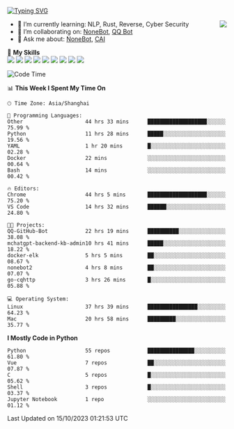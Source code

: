 [![Typing SVG](https://readme-typing-svg.herokuapp.com?size=25&duration=2500&color=8C43EA&vCenter=true&width=200&height=40&lines=Hi+there+%F0%9F%91%8B%F0%9F%8F%BB;I'm+yanyongyu)](https://git.io/typing-svg)

<a href="#">
  <img align="right" src="https://github-readme-stats.vercel.app/api?username=yanyongyu&count_private=true&show_icons=true&bg_color=15,f2f7fd,E0EAFC" />
</a>

- 🌱 I’m currently learning: NLP, Rust, Reverse, Cyber Security
- 👯 I’m collaborating on: [NoneBot](https://github.com/nonebot), [QQ Bot](https://github.com/Mrs4s/go-cqhttp)
- 💬 Ask me about: [NoneBot](https://github.com/nonebot), [CAI](https://github.com/cscs181/CAI)

🌟 **My Skills**  
![](https://img.shields.io/badge/-Python-3e74a2?style=flat-square&logo=Python&logoColor=fff)
![](https://img.shields.io/badge/-Node.js-339933?style=flat-square&logo=Node.js&logoColor=fff)
![](https://img.shields.io/badge/-Vue-4fc08d?style=flat-square&logo=Vue.js&logoColor=fff)
![](https://img.shields.io/badge/-React-2d98ce?style=flat-square&logo=React&logoColor=fff)
![](https://img.shields.io/badge/-Docker-2496ED?style=flat-square&logo=Docker&logoColor=fff)
![](https://img.shields.io/badge/-Linux-000000?style=flat-square&logo=Linux&logoColor=fff)
![](https://img.shields.io/badge/-MySQL-4479A1?style=flat-square&logo=MySQL&logoColor=fff)
![](https://img.shields.io/badge/-Redis-DC382D?style=flat-square&logo=Redis&logoColor=fff)
![](https://img.shields.io/badge/-MongoDB-47A248?style=flat-square&logo=MongoDB&logoColor=fff)

<!--START_SECTION:waka-->
![Code Time](http://img.shields.io/badge/Code%20Time-5%2C119%20hrs%2046%20mins-blue)

📊 **This Week I Spent My Time On** 

```text
🕑︎ Time Zone: Asia/Shanghai

💬 Programming Languages: 
Other                    44 hrs 33 mins      ███████████████████░░░░░░   75.99 % 
Python                   11 hrs 28 mins      █████░░░░░░░░░░░░░░░░░░░░   19.56 % 
YAML                     1 hr 20 mins        █░░░░░░░░░░░░░░░░░░░░░░░░   02.28 % 
Docker                   22 mins             ░░░░░░░░░░░░░░░░░░░░░░░░░   00.64 % 
Bash                     14 mins             ░░░░░░░░░░░░░░░░░░░░░░░░░   00.42 % 

🔥 Editors: 
Chrome                   44 hrs 5 mins       ███████████████████░░░░░░   75.20 % 
VS Code                  14 hrs 32 mins      ██████░░░░░░░░░░░░░░░░░░░   24.80 % 

🐱‍💻 Projects: 
QQ-GitHub-Bot            22 hrs 19 mins      ██████████░░░░░░░░░░░░░░░   38.08 % 
mchatgpt-backend-kb-admin10 hrs 41 mins      █████░░░░░░░░░░░░░░░░░░░░   18.22 % 
docker-elk               5 hrs 5 mins        ██░░░░░░░░░░░░░░░░░░░░░░░   08.67 % 
nonebot2                 4 hrs 8 mins        ██░░░░░░░░░░░░░░░░░░░░░░░   07.07 % 
go-cqhttp                3 hrs 26 mins       █░░░░░░░░░░░░░░░░░░░░░░░░   05.88 % 

💻 Operating System: 
Linux                    37 hrs 39 mins      ████████████████░░░░░░░░░   64.23 % 
Mac                      20 hrs 58 mins      █████████░░░░░░░░░░░░░░░░   35.77 % 
```

**I Mostly Code in Python** 

```text
Python                   55 repos            ███████████████░░░░░░░░░░   61.80 % 
Vue                      7 repos             ██░░░░░░░░░░░░░░░░░░░░░░░   07.87 % 
C                        5 repos             █░░░░░░░░░░░░░░░░░░░░░░░░   05.62 % 
Shell                    3 repos             █░░░░░░░░░░░░░░░░░░░░░░░░   03.37 % 
Jupyter Notebook         1 repo              ░░░░░░░░░░░░░░░░░░░░░░░░░   01.12 % 
```




 Last Updated on 15/10/2023 01:21:53 UTC
<!--END_SECTION:waka-->

